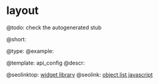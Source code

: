 layout
=============

@todo:
	check the autogenerated stub


@short:
	

@type: 
@example:


@template:	api_config
@descr:




@seolinktop: [widget library](https://webix.com)
@seolink: [object list javascript](https://webix.com/widget/list/)